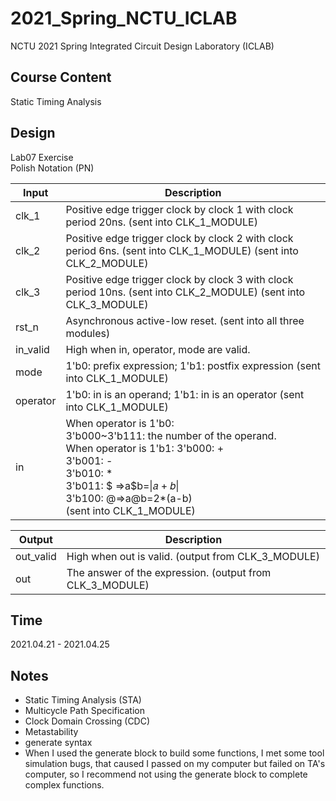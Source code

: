 # 2021_Spring_NCTU_ICLAB
NCTU 2021 Spring Integrated Circuit Design Laboratory (ICLAB)

## Course Content
Static Timing Analysis

## Design
Lab07 Exercise  
Polish Notation (PN)

| Input | Description |
| --- | --- |
| clk_1 | Positive edge trigger clock by clock 1 with clock period 20ns. (sent into CLK_1_MODULE) |
| clk_2 | Positive edge trigger clock by clock 2 with clock period 6ns. (sent into CLK_1_MODULE) (sent into CLK_2_MODULE) |
| clk_3 | Positive edge trigger clock by clock 3 with clock period 10ns. (sent into CLK_2_MODULE) (sent into CLK_3_MODULE) |
| rst_n | Asynchronous active-low reset. (sent into all three modules) |
| in_valid | High when in, operator, mode are valid. |
| mode | 1'b0: prefix expression; 1'b1: postfix expression (sent into CLK_1_MODULE) |
| operator | 1'b0: in is an operand; 1'b1: in is an operator (sent into CLK_1_MODULE) |
| in | When operator is 1'b0: <br> 3'b000~3'b111: the number of the operand.<br>When operator is 1'b1: 3'b000: +<br>3'b001: -<br>3'b010: * <br> 3'b011: $ =>a$b=\|𝑎 + 𝑏\| <br> 3'b100: @=>a@b=2*(a-b) <br> (sent into CLK_1_MODULE)|

| Output | Description |
| --- | --- |
| out_valid | High when out is valid. (output from CLK_3_MODULE) |
| out |The answer of the expression. (output from CLK_3_MODULE) |


## Time
2021.04.21 - 2021.04.25

## Notes
+ Static Timing Analysis (STA)
+ Multicycle Path Specification
+ Clock Domain Crossing (CDC)
+ Metastability
+ generate syntax
+ When I used the generate block to build some functions, I met some tool simulation bugs, that caused I passed on my computer but failed on TA's computer, so I recommend not using the generate block to complete complex functions.




